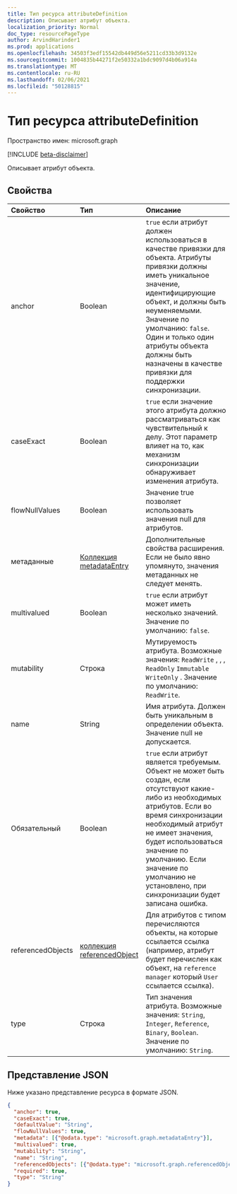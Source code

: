```yaml
---
title: Тип ресурса attributeDefinition
description: Описывает атрибут объекта.
localization_priority: Normal
doc_type: resourcePageType
author: ArvindHarinder1
ms.prod: applications
ms.openlocfilehash: 34503f3edf15542db449d56e5211cd33b3d9132e
ms.sourcegitcommit: 1004835b44271f2e50332a1bdc9097d4b06a914a
ms.translationtype: MT
ms.contentlocale: ru-RU
ms.lasthandoff: 02/06/2021
ms.locfileid: "50128815"
---
```

# <a name="attributedefinition-resource-type"></a>Тип ресурса attributeDefinition

Пространство имен: microsoft.graph

[!INCLUDE [beta-disclaimer](../../includes/beta-disclaimer.md)]

Описывает атрибут объекта.

## <a name="properties"></a>Свойства

| Свойство      | Тип      | Описание    |
|:--------------|:----------|:---------------|
|anchor         |Boolean    | `true` если атрибут должен использоваться в качестве привязки для объекта. Атрибуты привязки должны иметь уникальное значение, идентифицирующие объект, и должны быть неуменяемыми. Значение по умолчанию: `false`. Один и только один атрибуты объекта должны быть назначены в качестве привязки для поддержки синхронизации. |
|caseExact      |Boolean    |`true` если значение этого атрибута должно рассматриваться как чувствительный к делу. Этот параметр влияет на то, как механизм синхронизации обнаруживает изменения атрибута.|
|flowNullValues |Boolean    |Значение true позволяет использовать значения null для атрибутов.|
|метаданные       |[Коллекция metadataEntry](../resources/synchronization-metadataentry.md)   |Дополнительные свойства расширения. Если не было явно упомянуто, значения метаданных не следует менять.|
|multivalued    |Boolean    |`true` если атрибут может иметь несколько значений. Значение по умолчанию: `false`.|
|mutability     |Строка     |Мутируемость атрибута. Возможные значения:  `ReadWrite` , , , `ReadOnly` `Immutable` `WriteOnly` . Значение по умолчанию: `ReadWrite`.|
|name           |String     |Имя атрибута. Должен быть уникальным в определении объекта. Значение null не допускается.|
|Обязательный       |Boolean    |`true` если атрибут является требуемым. Объект не может быть создан, если отсутствуют какие-либо из необходимых атрибутов. Если во время синхронизации необходимый атрибут не имеет значения, будет использоваться значение по умолчанию. Если значение по умолчанию не установлено, при синхронизации будет записана ошибка.|
|referencedObjects|[коллекция referencedObject](../resources/synchronization-referencedobject.md) |Для атрибутов с типом перечисляются объекты, на которые ссылается ссылка (например, атрибут будет перечислен как объект, на `reference` `manager` который `User` ссылается ссылка).|
|type           |Строка     |Тип значения атрибута. Возможные значения: `String`, `Integer`, `Reference`, `Binary`, `Boolean`. Значение по умолчанию: `String`.|

## <a name="json-representation"></a>Представление JSON

Ниже указано представление ресурса в формате JSON.

<!-- {
  "blockType": "resource",
  "optionalProperties": [

  ],
  "@odata.type": "microsoft.graph.attributeDefinition"
}-->

```json
{
  "anchor": true,
  "caseExact": true,
  "defaultValue": "String",
  "flowNullValues": true,
  "metadata": [{"@odata.type": "microsoft.graph.metadataEntry"}],
  "multivalued": true,
  "mutability": "String",
  "name": "String",
  "referencedObjects": [{"@odata.type": "microsoft.graph.referencedObject"}],
  "required": true,
  "type": "String"
}

```

<!-- uuid: 8fcb5dbc-d5aa-4681-8e31-b001d5168d79
2015-10-25 14:57:30 UTC -->
<!--
{
  "type": "#page.annotation",
  "description": "attributeDefinition resource",
  "keywords": "",
  "section": "documentation",
  "tocPath": "",
  "suppressions": []
}
-->



